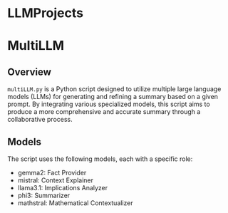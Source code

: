 # LLMProjects
# MultiLLM

## Overview

`multiLLM.py` is a Python script designed to utilize multiple large language models (LLMs) for generating and refining a summary based on a given prompt. By integrating various specialized models, this script aims to produce a more comprehensive and accurate summary through a collaborative process.

## Models

The script uses the following models, each with a specific role:

- gemma2: Fact Provider
- mistral: Context Explainer
- llama3.1: Implications Analyzer
- phi3: Summarizer
- mathstral: Mathematical Contextualizer
